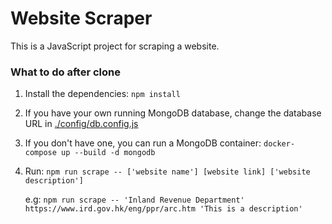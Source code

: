 # Website Scraper
This is a JavaScript project for scraping a website.

### What to do after clone
1. Install the dependencies: `npm install`
2. If you have your own running MongoDB database, change the database URL in [./config/db.config.js](./config/db.config.js)
3. If you don't have one, you can run a MongoDB container: `docker-compose up --build -d mongodb`
4. Run: `npm run scrape -- ['website name'] [website link] ['website description']`

    e.g: `npm run scrape -- 'Inland Revenue Department' https://www.ird.gov.hk/eng/ppr/arc.htm 'This is a description'`
